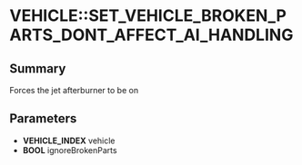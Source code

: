 # VEHICLE::SET_VEHICLE_BROKEN_PARTS_DONT_AFFECT_AI_HANDLING

## Summary
Forces the jet afterburner to be on

## Parameters
* **VEHICLE_INDEX** vehicle
* **BOOL** ignoreBrokenParts